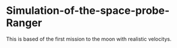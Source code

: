 # Simulation-of-the-space-probe-Ranger
This is based of the first mission to the moon with realistic velocitys. 
